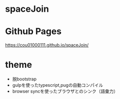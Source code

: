 ﻿# spaceJoin
 
# Github Pages
https://cou01000111.github.io/spaceJoin/
# theme
- 脱bootstrap
- gulpを使ったtypescript,pugの自動コンパイル
- browser syncを使ったブラウザとのシンク（語彙力）
